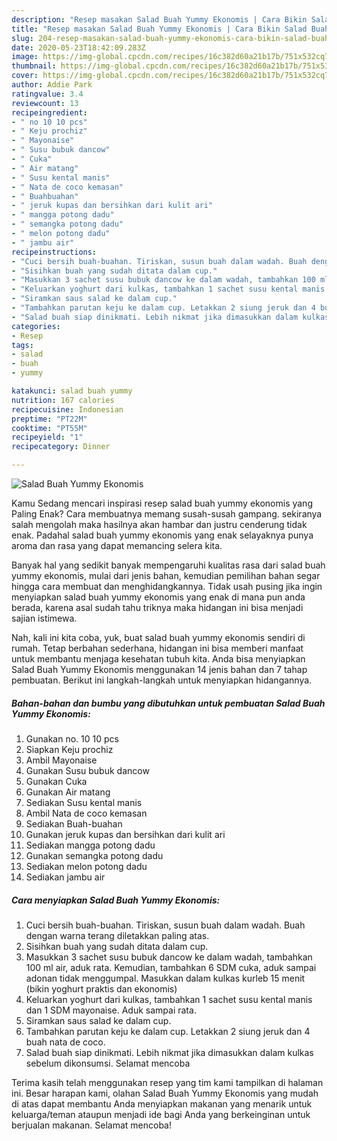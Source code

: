 ```yaml
---
description: "Resep masakan Salad Buah Yummy Ekonomis | Cara Bikin Salad Buah Yummy Ekonomis Yang Bikin Ngiler"
title: "Resep masakan Salad Buah Yummy Ekonomis | Cara Bikin Salad Buah Yummy Ekonomis Yang Bikin Ngiler"
slug: 204-resep-masakan-salad-buah-yummy-ekonomis-cara-bikin-salad-buah-yummy-ekonomis-yang-bikin-ngiler
date: 2020-05-23T18:42:09.283Z
image: https://img-global.cpcdn.com/recipes/16c382d60a21b17b/751x532cq70/salad-buah-yummy-ekonomis-foto-resep-utama.jpg
thumbnail: https://img-global.cpcdn.com/recipes/16c382d60a21b17b/751x532cq70/salad-buah-yummy-ekonomis-foto-resep-utama.jpg
cover: https://img-global.cpcdn.com/recipes/16c382d60a21b17b/751x532cq70/salad-buah-yummy-ekonomis-foto-resep-utama.jpg
author: Addie Park
ratingvalue: 3.4
reviewcount: 13
recipeingredient:
- " no 10 10 pcs"
- " Keju prochiz"
- " Mayonaise"
- " Susu bubuk dancow"
- " Cuka"
- " Air matang"
- " Susu kental manis"
- " Nata de coco kemasan"
- " Buahbuahan"
- " jeruk kupas dan bersihkan dari kulit ari"
- " mangga potong dadu"
- " semangka potong dadu"
- " melon potong dadu"
- " jambu air"
recipeinstructions:
- "Cuci bersih buah-buahan. Tiriskan, susun buah dalam wadah. Buah dengan warna terang diletakkan paling atas."
- "Sisihkan buah yang sudah ditata dalam cup."
- "Masukkan 3 sachet susu bubuk dancow ke dalam wadah, tambahkan 100 ml air, aduk rata. Kemudian, tambahkan 6 SDM cuka, aduk sampai adonan tidak menggumpal. Masukkan dalam kulkas kurleb 15 menit (bikin yoghurt praktis dan ekonomis)"
- "Keluarkan yoghurt dari kulkas, tambahkan 1 sachet susu kental manis dan 1 SDM mayonaise. Aduk sampai rata."
- "Siramkan saus salad ke dalam cup."
- "Tambahkan parutan keju ke dalam cup. Letakkan 2 siung jeruk dan 4 buah nata de coco."
- "Salad buah siap dinikmati. Lebih nikmat jika dimasukkan dalam kulkas sebelum dikonsumsi. Selamat mencoba"
categories:
- Resep
tags:
- salad
- buah
- yummy

katakunci: salad buah yummy 
nutrition: 167 calories
recipecuisine: Indonesian
preptime: "PT22M"
cooktime: "PT55M"
recipeyield: "1"
recipecategory: Dinner

---
```



![Salad Buah Yummy Ekonomis](https://img-global.cpcdn.com/recipes/16c382d60a21b17b/751x532cq70/salad-buah-yummy-ekonomis-foto-resep-utama.jpg)

Kamu Sedang mencari inspirasi resep salad buah yummy ekonomis yang Paling Enak? Cara membuatnya memang susah-susah gampang. sekiranya salah mengolah maka hasilnya akan hambar dan justru cenderung tidak enak. Padahal salad buah yummy ekonomis yang enak selayaknya punya aroma dan rasa yang dapat memancing selera kita.



Banyak hal yang sedikit banyak mempengaruhi kualitas rasa dari salad buah yummy ekonomis, mulai dari jenis bahan, kemudian pemilihan bahan segar hingga cara membuat dan menghidangkannya. Tidak usah pusing jika ingin menyiapkan salad buah yummy ekonomis yang enak di mana pun anda berada, karena asal sudah tahu triknya maka hidangan ini bisa menjadi sajian istimewa.


Nah, kali ini kita coba, yuk, buat salad buah yummy ekonomis sendiri di rumah. Tetap berbahan sederhana, hidangan ini bisa memberi manfaat untuk membantu menjaga kesehatan tubuh kita. Anda bisa menyiapkan Salad Buah Yummy Ekonomis menggunakan 14 jenis bahan dan 7 tahap pembuatan. Berikut ini langkah-langkah untuk menyiapkan hidangannya.

<!--inarticleads1-->

##### Bahan-bahan dan bumbu yang dibutuhkan untuk pembuatan Salad Buah Yummy Ekonomis:

1. Gunakan  no. 10 10 pcs
1. Siapkan  Keju prochiz
1. Ambil  Mayonaise
1. Gunakan  Susu bubuk dancow
1. Gunakan  Cuka
1. Gunakan  Air matang
1. Sediakan  Susu kental manis
1. Ambil  Nata de coco kemasan
1. Sediakan  Buah-buahan
1. Gunakan  jeruk kupas dan bersihkan dari kulit ari
1. Sediakan  mangga potong dadu
1. Gunakan  semangka potong dadu
1. Sediakan  melon potong dadu
1. Sediakan  jambu air




<!--inarticleads2-->

##### Cara menyiapkan Salad Buah Yummy Ekonomis:

1. Cuci bersih buah-buahan. Tiriskan, susun buah dalam wadah. Buah dengan warna terang diletakkan paling atas.
1. Sisihkan buah yang sudah ditata dalam cup.
1. Masukkan 3 sachet susu bubuk dancow ke dalam wadah, tambahkan 100 ml air, aduk rata. Kemudian, tambahkan 6 SDM cuka, aduk sampai adonan tidak menggumpal. Masukkan dalam kulkas kurleb 15 menit (bikin yoghurt praktis dan ekonomis)
1. Keluarkan yoghurt dari kulkas, tambahkan 1 sachet susu kental manis dan 1 SDM mayonaise. Aduk sampai rata.
1. Siramkan saus salad ke dalam cup.
1. Tambahkan parutan keju ke dalam cup. Letakkan 2 siung jeruk dan 4 buah nata de coco.
1. Salad buah siap dinikmati. Lebih nikmat jika dimasukkan dalam kulkas sebelum dikonsumsi. Selamat mencoba




Terima kasih telah menggunakan resep yang tim kami tampilkan di halaman ini. Besar harapan kami, olahan Salad Buah Yummy Ekonomis yang mudah di atas dapat membantu Anda menyiapkan makanan yang menarik untuk keluarga/teman ataupun menjadi ide bagi Anda yang berkeinginan untuk berjualan makanan. Selamat mencoba!
